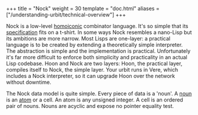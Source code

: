 +++
title = "Nock"
weight = 30
template = "doc.html"
aliases = ["/understanding-urbit/technical-overview"]
+++


Nock is a low-level [homoiconic](https://en.wikipedia.org/wiki/Homoiconicity)
combinator language.  It's so simple that its [specification](@/docs/nock/definition.md)
fits on a t-shirt.  In some ways Nock resembles a nano-Lisp but its ambitions
are more narrow.  Most Lisps are one-layer: a practical language is to be
created by extending a theoretically simple interpreter.  The abstraction is
simple and the implementation is practical.  Unfortunately it's far more difficult
to enforce both simplicity and practicality in an actual Lisp codebase.  Hoon
and Nock are two layers: Hoon, the practical layer, compiles itself to Nock, the
simple layer.  Your urbit runs in Vere, which includes a Nock interpreter, so it
can upgrade Hoon over the network without downtime.

The Nock data model is quite simple.  Every piece of data is a 'noun'.  A [noun](/docs/glossary/noun/)
is an [atom](/docs/glossary/atom/) or a cell.  An atom is any unsigned integer.  A cell is an ordered
pair of nouns.  Nouns are acyclic and expose no pointer equality test.


